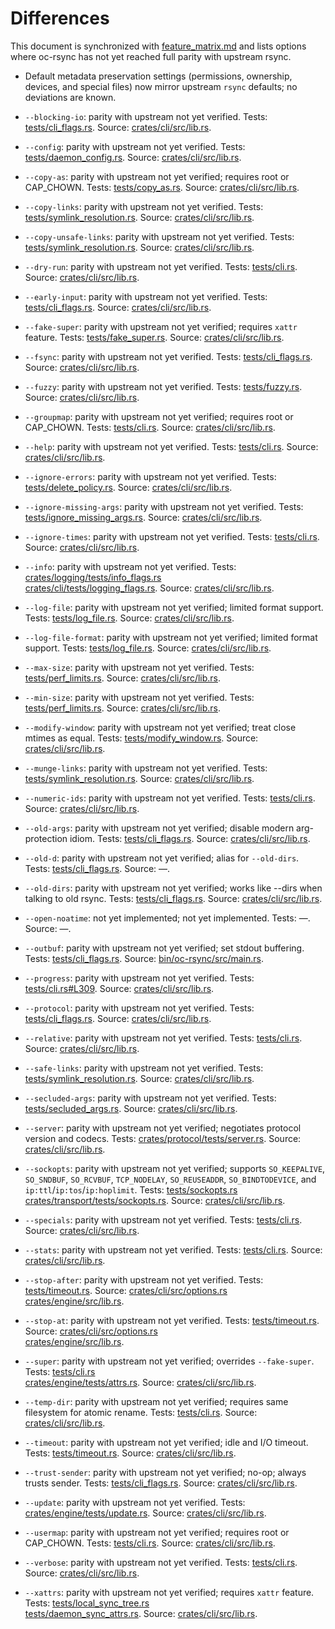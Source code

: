 # Differences

This document is synchronized with [feature_matrix.md](feature_matrix.md) and lists options where oc-rsync has not yet reached full parity with upstream rsync.

- Default metadata preservation settings (permissions, ownership, devices, and special files) now mirror upstream `rsync` defaults; no deviations are known.

- `--blocking-io`: parity with upstream not yet verified. Tests: [tests/cli_flags.rs](../tests/cli_flags.rs). Source: [crates/cli/src/lib.rs](../crates/cli/src/lib.rs).
- `--config`: parity with upstream not yet verified. Tests: [tests/daemon_config.rs](../tests/daemon_config.rs). Source: [crates/cli/src/lib.rs](../crates/cli/src/lib.rs).
- `--copy-as`: parity with upstream not yet verified; requires root or CAP_CHOWN. Tests: [tests/copy_as.rs](../tests/copy_as.rs). Source: [crates/cli/src/lib.rs](../crates/cli/src/lib.rs).
- `--copy-links`: parity with upstream not yet verified. Tests: [tests/symlink_resolution.rs](../tests/symlink_resolution.rs). Source: [crates/cli/src/lib.rs](../crates/cli/src/lib.rs).
- `--copy-unsafe-links`: parity with upstream not yet verified. Tests: [tests/symlink_resolution.rs](../tests/symlink_resolution.rs). Source: [crates/cli/src/lib.rs](../crates/cli/src/lib.rs).
- `--dry-run`: parity with upstream not yet verified. Tests: [tests/cli.rs](../tests/cli.rs). Source: [crates/cli/src/lib.rs](../crates/cli/src/lib.rs).
- `--early-input`: parity with upstream not yet verified. Tests: [tests/cli_flags.rs](../tests/cli_flags.rs). Source: [crates/cli/src/lib.rs](../crates/cli/src/lib.rs).
- `--fake-super`: parity with upstream not yet verified; requires `xattr` feature. Tests: [tests/fake_super.rs](../tests/fake_super.rs). Source: [crates/cli/src/lib.rs](../crates/cli/src/lib.rs).
- `--fsync`: parity with upstream not yet verified. Tests: [tests/cli_flags.rs](../tests/cli_flags.rs). Source: [crates/cli/src/lib.rs](../crates/cli/src/lib.rs).
- `--fuzzy`: parity with upstream not yet verified. Tests: [tests/fuzzy.rs](../tests/fuzzy.rs). Source: [crates/cli/src/lib.rs](../crates/cli/src/lib.rs).
- `--groupmap`: parity with upstream not yet verified; requires root or CAP_CHOWN. Tests: [tests/cli.rs](../tests/cli.rs). Source: [crates/cli/src/lib.rs](../crates/cli/src/lib.rs).
- `--help`: parity with upstream not yet verified. Tests: [tests/cli.rs](../tests/cli.rs). Source: [crates/cli/src/lib.rs](../crates/cli/src/lib.rs).
- `--ignore-errors`: parity with upstream not yet verified. Tests: [tests/delete_policy.rs](../tests/delete_policy.rs). Source: [crates/cli/src/lib.rs](../crates/cli/src/lib.rs).
- `--ignore-missing-args`: parity with upstream not yet verified. Tests: [tests/ignore_missing_args.rs](../tests/ignore_missing_args.rs). Source: [crates/cli/src/lib.rs](../crates/cli/src/lib.rs).
- `--ignore-times`: parity with upstream not yet verified. Tests: [tests/cli.rs](../tests/cli.rs). Source: [crates/cli/src/lib.rs](../crates/cli/src/lib.rs).
- `--info`: parity with upstream not yet verified. Tests: [crates/logging/tests/info_flags.rs](../crates/logging/tests/info_flags.rs)<br>[crates/cli/tests/logging_flags.rs](../crates/cli/tests/logging_flags.rs). Source: [crates/cli/src/lib.rs](../crates/cli/src/lib.rs).
- `--log-file`: parity with upstream not yet verified; limited format support. Tests: [tests/log_file.rs](../tests/log_file.rs). Source: [crates/cli/src/lib.rs](../crates/cli/src/lib.rs).
- `--log-file-format`: parity with upstream not yet verified; limited format support. Tests: [tests/log_file.rs](../tests/log_file.rs). Source: [crates/cli/src/lib.rs](../crates/cli/src/lib.rs).
- `--max-size`: parity with upstream not yet verified. Tests: [tests/perf_limits.rs](../tests/perf_limits.rs). Source: [crates/cli/src/lib.rs](../crates/cli/src/lib.rs).
- `--min-size`: parity with upstream not yet verified. Tests: [tests/perf_limits.rs](../tests/perf_limits.rs). Source: [crates/cli/src/lib.rs](../crates/cli/src/lib.rs).
- `--modify-window`: parity with upstream not yet verified; treat close mtimes as equal. Tests: [tests/modify_window.rs](../tests/modify_window.rs). Source: [crates/cli/src/lib.rs](../crates/cli/src/lib.rs).
- `--munge-links`: parity with upstream not yet verified. Tests: [tests/symlink_resolution.rs](../tests/symlink_resolution.rs). Source: [crates/cli/src/lib.rs](../crates/cli/src/lib.rs).
- `--numeric-ids`: parity with upstream not yet verified. Tests: [tests/cli.rs](../tests/cli.rs). Source: [crates/cli/src/lib.rs](../crates/cli/src/lib.rs).
- `--old-args`: parity with upstream not yet verified; disable modern arg-protection idiom. Tests: [tests/cli_flags.rs](../tests/cli_flags.rs). Source: [crates/cli/src/lib.rs](../crates/cli/src/lib.rs).
- `--old-d`: parity with upstream not yet verified; alias for `--old-dirs`. Tests: [tests/cli_flags.rs](../tests/cli_flags.rs). Source: —.
- `--old-dirs`: parity with upstream not yet verified; works like --dirs when talking to old rsync. Tests: [tests/cli_flags.rs](../tests/cli_flags.rs). Source: [crates/cli/src/lib.rs](../crates/cli/src/lib.rs).
- `--open-noatime`: not yet implemented; not yet implemented. Tests: —. Source: —.
- `--outbuf`: parity with upstream not yet verified; set stdout buffering. Tests: [tests/cli_flags.rs](../tests/cli_flags.rs). Source: [bin/oc-rsync/src/main.rs](../bin/oc-rsync/src/main.rs).
- `--progress`: parity with upstream not yet verified. Tests: [tests/cli.rs#L309](../tests/cli.rs#L309). Source: [crates/cli/src/lib.rs](../crates/cli/src/lib.rs).
- `--protocol`: parity with upstream not yet verified. Tests: [tests/cli_flags.rs](../tests/cli_flags.rs). Source: [crates/cli/src/lib.rs](../crates/cli/src/lib.rs).
- `--relative`: parity with upstream not yet verified. Tests: [tests/cli.rs](../tests/cli.rs). Source: [crates/cli/src/lib.rs](../crates/cli/src/lib.rs).
- `--safe-links`: parity with upstream not yet verified. Tests: [tests/symlink_resolution.rs](../tests/symlink_resolution.rs). Source: [crates/cli/src/lib.rs](../crates/cli/src/lib.rs).
- `--secluded-args`: parity with upstream not yet verified. Tests: [tests/secluded_args.rs](../tests/secluded_args.rs). Source: [crates/cli/src/lib.rs](../crates/cli/src/lib.rs).
- `--server`: parity with upstream not yet verified; negotiates protocol version and codecs. Tests: [crates/protocol/tests/server.rs](../crates/protocol/tests/server.rs). Source: [crates/cli/src/lib.rs](../crates/cli/src/lib.rs).
- `--sockopts`: parity with upstream not yet verified; supports `SO_KEEPALIVE`, `SO_SNDBUF`, `SO_RCVBUF`, `TCP_NODELAY`, `SO_REUSEADDR`, `SO_BINDTODEVICE`, and `ip:ttl`/`ip:tos`/`ip:hoplimit`. Tests: [tests/sockopts.rs](../tests/sockopts.rs)<br>[crates/transport/tests/sockopts.rs](../crates/transport/tests/sockopts.rs). Source: [crates/cli/src/lib.rs](../crates/cli/src/lib.rs).
- `--specials`: parity with upstream not yet verified. Tests: [tests/cli.rs](../tests/cli.rs). Source: [crates/cli/src/lib.rs](../crates/cli/src/lib.rs).
- `--stats`: parity with upstream not yet verified. Tests: [tests/cli.rs](../tests/cli.rs). Source: [crates/cli/src/lib.rs](../crates/cli/src/lib.rs).
- `--stop-after`: parity with upstream not yet verified. Tests: [tests/timeout.rs](../tests/timeout.rs). Source: [crates/cli/src/options.rs](../crates/cli/src/options.rs)<br>[crates/engine/src/lib.rs](../crates/engine/src/lib.rs).
- `--stop-at`: parity with upstream not yet verified. Tests: [tests/timeout.rs](../tests/timeout.rs). Source: [crates/cli/src/options.rs](../crates/cli/src/options.rs)<br>[crates/engine/src/lib.rs](../crates/engine/src/lib.rs).
- `--super`: parity with upstream not yet verified; overrides `--fake-super`. Tests: [tests/cli.rs](../tests/cli.rs)<br>[crates/engine/tests/attrs.rs](../crates/engine/tests/attrs.rs). Source: [crates/cli/src/lib.rs](../crates/cli/src/lib.rs).
- `--temp-dir`: parity with upstream not yet verified; requires same filesystem for atomic rename. Tests: [tests/cli.rs](../tests/cli.rs). Source: [crates/cli/src/lib.rs](../crates/cli/src/lib.rs).
- `--timeout`: parity with upstream not yet verified; idle and I/O timeout. Tests: [tests/timeout.rs](../tests/timeout.rs). Source: [crates/cli/src/lib.rs](../crates/cli/src/lib.rs).
- `--trust-sender`: parity with upstream not yet verified; no-op; always trusts sender. Tests: [tests/cli_flags.rs](../tests/cli_flags.rs). Source: [crates/cli/src/lib.rs](../crates/cli/src/lib.rs).
- `--update`: parity with upstream not yet verified. Tests: [crates/engine/tests/update.rs](../crates/engine/tests/update.rs). Source: [crates/cli/src/lib.rs](../crates/cli/src/lib.rs).
- `--usermap`: parity with upstream not yet verified; requires root or CAP_CHOWN. Tests: [tests/cli.rs](../tests/cli.rs). Source: [crates/cli/src/lib.rs](../crates/cli/src/lib.rs).
- `--verbose`: parity with upstream not yet verified. Tests: [tests/cli.rs](../tests/cli.rs). Source: [crates/cli/src/lib.rs](../crates/cli/src/lib.rs).
- `--xattrs`: parity with upstream not yet verified; requires `xattr` feature. Tests: [tests/local_sync_tree.rs](../tests/local_sync_tree.rs)<br>[tests/daemon_sync_attrs.rs](../tests/daemon_sync_attrs.rs). Source: [crates/cli/src/lib.rs](../crates/cli/src/lib.rs).
